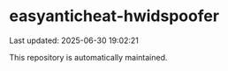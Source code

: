 # easyanticheat-hwidspoofer

Last updated: 2025-06-30 19:02:21

This repository is automatically maintained.
